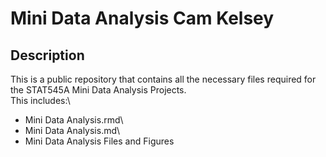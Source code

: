 # Mini Data Analysis Cam Kelsey

## Description

This is a public repository that contains all the necessary files required for the STAT545A Mini Data Analysis Projects.\
This includes:\
- Mini Data Analysis.rmd\
- Mini Data Analysis.md\
- Mini Data Analysis Files and Figures 
